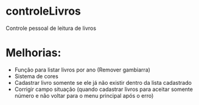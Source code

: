 # controleLivros
Controle pessoal de leitura de livros

# Melhorias:
- Função para listar livros por ano (Remover gambiarra)
- Sistema de cores 
- Cadastrar livro somente se ele já não existir dentro da lista cadastrado
- Corrigir campo situação (quando cadastrar livros para aceitar somente número e não voltar para o menu principal após o erro)
